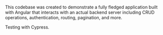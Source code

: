 This codebase was created to demonstrate a fully fledged application built with Angular that interacts with an actual backend server including CRUD operations, authentication, routing, pagination, and more.

Testing with Cypress.